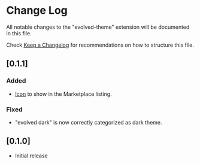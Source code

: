 # Change Log

All notable changes to the "evolved-theme" extension will be documented in this file.

Check [Keep a Changelog](http://keepachangelog.com/) for recommendations on how to structure this file.

## [0.1.1]

### Added

- [Icon](./icon.png) to show in the Marketplace listing.

### Fixed

- "evolved dark" is now correctly categorized as dark theme.

## [0.1.0]

- Initial release
